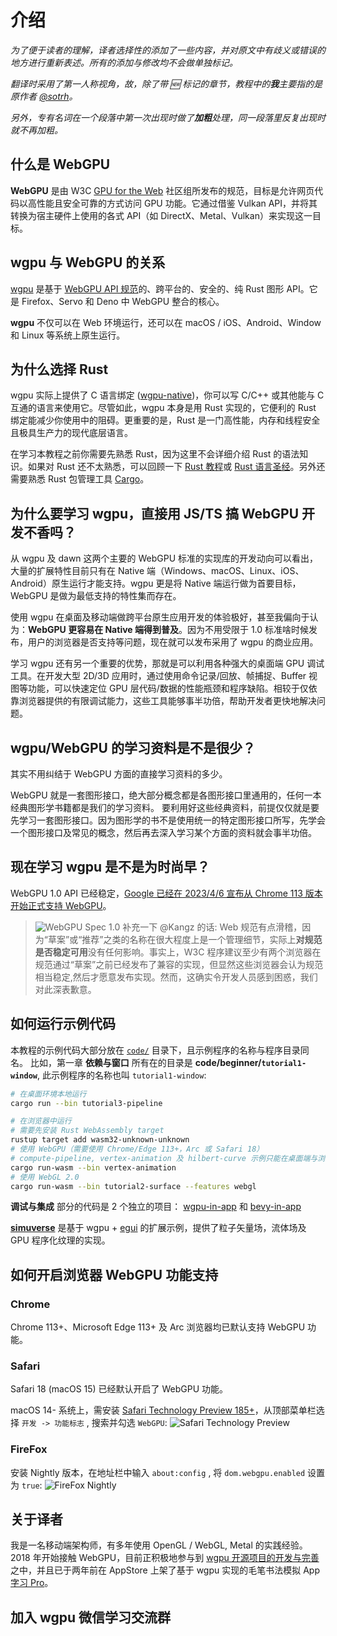 # 介绍

_为了便于读者的理解，译者选择性的添加了一些内容，并对原文中有歧义或错误的地方进行重新表述。所有的添加与修改均不会做单独标记。_

_翻译时采用了第一人称视角，故，除了带 🆕 标记的章节，教程中的**我**主要指的是原作者 [@sotrh](https://github.com/sotrh)。_

_另外，专有名词在一个段落中第一次出现时做了**加粗**处理，同一段落里反复出现时就不再加粗。_

## 什么是 WebGPU

**WebGPU** 是由 W3C [GPU for the Web](https://www.w3.org/community/gpu/) 社区组所发布的规范，目标是允许网页代码以高性能且安全可靠的方式访问 GPU 功能。它通过借鉴 Vulkan API，并将其转换为宿主硬件上使用的各式 API（如 DirectX、Metal、Vulkan）来实现这一目标。

## wgpu 与 WebGPU 的关系

[wgpu](https://github.com/gfx-rs/wgpu) 是基于 [WebGPU API 规范](https://gpuweb.github.io/gpuweb/)的、跨平台的、安全的、纯 Rust 图形 API。它是 Firefox、Servo 和 Deno 中 WebGPU 整合的核心。

**wgpu** 不仅可以在 Web 环境运行，还可以在 macOS / iOS、Android、Window 和 Linux 等系统上原生运行。

## 为什么选择 Rust

wgpu 实际上提供了 C 语言绑定 ([wgpu-native](https://github.com/gfx-rs/wgpu-native))，你可以写 C/C++ 或其他能与 C 互通的语言来使用它。尽管如此，wgpu 本身是用 Rust 实现的，它便利的 Rust 绑定能减少你使用中的阻碍。更重要的是，Rust 是一门高性能，内存和线程安全且极具生产力的现代底层语言。

在学习本教程之前你需要先熟悉 Rust，因为这里不会详细介绍 Rust 的语法知识。如果对 Rust 还不太熟悉，可以回顾一下 [Rust 教程](https://www.rust-lang.org/zh-CN/learn)或 [Rust 语言圣经](https://course.rs/about-book.html)。另外还需要熟悉 Rust 包管理工具 [Cargo](https://rustwiki.org/zh-CN/cargo/getting-started/index.html)。

## 为什么要学习 wgpu，直接用 JS/TS 搞 WebGPU 开发不香吗？

从 wgpu 及 dawn 这两个主要的 WebGPU 标准的实现库的开发动向可以看出，大量的扩展特性目前只有在 Native 端（Windows、macOS、Linux、iOS、Android）原生运行才能支持。wgpu 更是将 Native 端运行做为首要目标，WebGPU 是做为最低支持的特性集而存在。

使用 wgpu 在桌面及移动端做跨平台原生应用开发的体验极好，甚至我偏向于认为：**WebGPU 更容易在 Native 端得到普及**。因为不用受限于 1.0 标准啥时候发布，用户的浏览器是否支持等问题，现在就可以发布采用了 wgpu 的商业应用。

学习 wgpu 还有另一个重要的优势，那就是可以利用各种强大的桌面端 GPU 调试工具。在开发大型 2D/3D 应用时，通过使用命令记录/回放、帧捕捉、Buffer 视图等功能，可以快速定位 GPU 层代码/数据的性能瓶颈和程序缺陷。相较于仅依靠浏览器提供的有限调试能力，这些工具能够事半功倍，帮助开发者更快地解决问题。

## wgpu/WebGPU 的学习资料是不是很少？

其实不用纠结于 WebGPU 方面的直接学习资料的多少。

WebGPU 就是一套图形接口，绝大部分概念都是各图形接口里通用的，任何一本经典图形学书籍都是我们的学习资料。
要利用好这些经典资料，前提仅仅就是要先学习一套图形接口。因为图形学的书不是使用统一的特定图形接口所写，先学会一个图形接口及常见的概念，然后再去深入学习某个方面的资料就会事半功倍。

## 现在学习 wgpu 是不是为时尚早？

WebGPU 1.0 API 已经稳定，[Google 已经在 2023/4/6 宣布从 Chrome 113 版本开始正式支持 WebGPU](https://developer.chrome.com/blog/webgpu-release/)。

> <img src="/res/WebGPU-1.0.png" alt="WebGPU Spec 1.0" />
> 补充一下 @Kangz 的话: Web 规范有点滑稽，因为“草案”或“推荐”之类的名称在很大程度上是一个管理细节，实际上<b>对规范是否稳定可用</b>没有任何影响。事实上，W3C 程序建议至少有两个浏览器在规范通过“草案”之前已经发布了兼容的实现，但显然这些浏览器会认为规范相当稳定,然后才愿意发布实现。然而，这确实令开发人员感到困惑，我们对此深表歉意。

## 如何运行示例代码

本教程的示例代码大部分放在 [`code/`](https://github.com/jinleili/learn-wgpu-zh/tree/master/code) 目录下，且示例程序的名称与程序目录同名。
比如，第一章 **依赖与窗口** 所有在的目录是 **code/beginner/`tutorial1-window`**, 此示例程序的名称也叫 `tutorial1-window`:

```sh
# 在桌面环境本地运行
cargo run --bin tutorial3-pipeline

# 在浏览器中运行
# 需要先安装 Rust WebAssembly target
rustup target add wasm32-unknown-unknown
# 使用 WebGPU（需要使用 Chrome/Edge 113+，Arc 或 Safari 18）
# compute-pipeline, vertex-animation 及 hilbert-curve 示例只能在桌面端与浏览器端 WebGPU 环境运行
cargo run-wasm --bin vertex-animation
# 使用 WebGL 2.0
cargo run-wasm --bin tutorial2-surface --features webgl
```

**调试与集成** 部分的代码是 2 个独立的项目：
[wgpu-in-app](https://github.com/jinleili/wgpu-in-app) 和 [bevy-in-app](https://github.com/jinleili/bevy-in-app)

[**simuverse**](https://github.com/jinleili/simuverse) 是基于 wgpu + [egui](https://github.com/emilk/egui) 的扩展示例，提供了粒子矢量场，流体场及 GPU 程序化纹理的实现。

## 如何开启浏览器 WebGPU 功能支持

### Chrome

Chrome 113+、Microsoft Edge 113+ 及 Arc 浏览器均已默认支持 WebGPU 功能。

### Safari
Safari 18 (macOS 15) 已经默认开启了 WebGPU 功能。

macOS 14- 系统上，需安装 [Safari Technology Preview 185+](https://www.webkit.org/blog/14879/webgpu-now-available-for-testing-in-safari-technology-preview/)，从顶部菜单栏选择 `开发 -> 功能标志` , 搜索并勾选 `WebGPU`:
<img src="/res/safari.png" alt="Safari Technology Preview">

### FireFox

安装 Nightly 版本，在地址栏中输入 `about:config` , 将 `dom.webgpu.enabled` 设置为 `true`:
<img src="/res/firefox.png" alt="FireFox Nightly">

## 关于译者

我是一名移动端架构师，有多年使用 OpenGL / WebGL, Metal 的实践经验。2018 年开始接触 WebGPU，目前正积极地参与到 [wgpu 开源项目的开发与完善](https://github.com/gfx-rs/wgpu/commits?author=jinleili)之中，并且已于两年前在 AppStore 上架了基于 wgpu 实现的毛笔书法模拟 App [字习 Pro](https://apps.apple.com/cn/app/字习-pro/id1507339788)。

## 加入 wgpu 微信学习交流群

<JoinWeiChatGroup />
